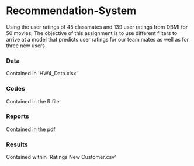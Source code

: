 # Recommendation-System
Using the user ratings of 45 classmates and 139 user ratings from DBMI for 50 movies, The objective of this assignment is to use different filters to arrive at a model that predicts user ratings for our team mates as well as for three new users

### Data
Contained in 'HW4_Data.xlsx'

### Codes
Contained in the R file

### Reports
Contained in the pdf

### Results
Contained within 'Ratings New Customer.csv'
